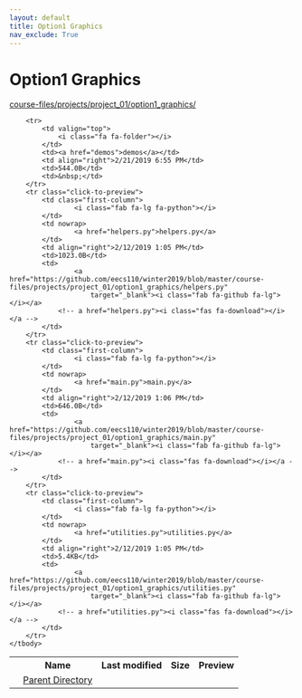 ```yaml
---
layout: default
title: Option1 Graphics
nav_exclude: True
---
```


# Option1 Graphics

[course-files/projects/project_01/option1_graphics/](.)

<table class="tbl-files">
    <tbody>
        <tr>
            <th valign="top"></th>
            <th>Name</th>
            <th>Last modified</th>
            <th>Size</th>
            <th>Preview</th>
        </tr>
        <tr>
            <td valign="top">
                <i class="fa fa-folder-open"></i>
            </td>
            <td><a href="../">Parent Directory</a></td>
            <td>&nbsp;</td>
            <td>&nbsp;</td>
            <td>&nbsp;</td>
        </tr>

        <tr>
            <td valign="top">
                <i class="fa fa-folder"></i>
            </td>
            <td><a href="demos">demos</a></td>
            <td align="right">2/21/2019 6:55 PM</td>
            <td>544.0B</td>
            <td>&nbsp;</td>
        </tr>
        <tr class="click-to-preview">
            <td class="first-column">
                    <i class="fab fa-lg fa-python"></i>
            </td>
            <td nowrap>
                    <a href="helpers.py">helpers.py</a>
            </td>
            <td align="right">2/12/2019 1:05 PM</td>
            <td>1023.0B</td>
            <td>
                    <a href="https://github.com/eecs110/winter2019/blob/master/course-files/projects/project_01/option1_graphics/helpers.py" 
                        target="_blank"><i class="fab fa-github fa-lg"></i></a>
                <!-- a href="helpers.py"><i class="fas fa-download"></i></a -->
            </td>
        </tr>
        <tr class="click-to-preview">
            <td class="first-column">
                    <i class="fab fa-lg fa-python"></i>
            </td>
            <td nowrap>
                    <a href="main.py">main.py</a>
            </td>
            <td align="right">2/12/2019 1:06 PM</td>
            <td>646.0B</td>
            <td>
                    <a href="https://github.com/eecs110/winter2019/blob/master/course-files/projects/project_01/option1_graphics/main.py" 
                        target="_blank"><i class="fab fa-github fa-lg"></i></a>
                <!-- a href="main.py"><i class="fas fa-download"></i></a -->
            </td>
        </tr>
        <tr class="click-to-preview">
            <td class="first-column">
                    <i class="fab fa-lg fa-python"></i>
            </td>
            <td nowrap>
                    <a href="utilities.py">utilities.py</a>
            </td>
            <td align="right">2/12/2019 1:05 PM</td>
            <td>5.4KB</td>
            <td>
                    <a href="https://github.com/eecs110/winter2019/blob/master/course-files/projects/project_01/option1_graphics/utilities.py" 
                        target="_blank"><i class="fab fa-github fa-lg"></i></a>
                <!-- a href="utilities.py"><i class="fas fa-download"></i></a -->
            </td>
        </tr>
    </tbody>
</table>

